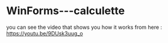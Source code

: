 # WinForms---calculette

you can see the video that shows you how it works from here : https://youtu.be/9DUsk3uug_o
